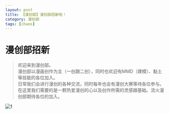 ```yaml
---
layout: post
title: 【漫创部】漫创部招新啦！
category: 漫创部
tags: [chaos]
---
```


# 漫创部招新

>欢迎来到漫创部。<br />
漫创部以漫画创作为主（一创跟二创），同时也欢迎有MMD（建模）、黏土等技能的各位加入。<br />
日常我们会进行漫创的各种交流，同时每年也会有漫创大赛等待各位参与。<br />
在这里我们需要的是一颗热爱漫创的心以及创作所需的灵感跟基础。流火漫创部期待各位的加入。<br />

![1](https://dev.tencent.com/u/Water_Emissary/p/pbed/git/raw/master/manchuang/zhoaixng/1.png)
